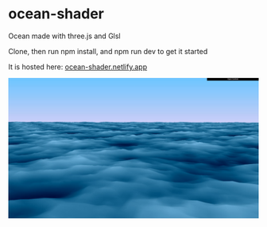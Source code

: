 # ocean-shader
Ocean made with three.js and Glsl

Clone, then run npm install, and npm run dev to get it started

It is hosted here: [ocean-shader.netlify.app](https://ocean-shader.netlify.app/)



![alt text](https://github.com/taylornicole906/ocean-shader/blob/main/ocean-screenshot.jpg?raw=true)
